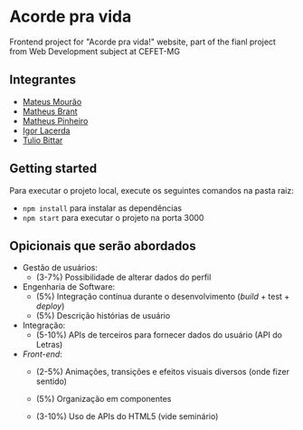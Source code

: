 # Acorde pra vida

Frontend project for "Acorde pra vida!" website, part of the fianl project from Web Development subject at CEFET-MG

## Integrantes

- [Mateus Mourão](https://github.com/mmdfmateus)
- [Matheus Brant](https://github.com/matheusBrant)
- [Matheus Pinheiro](https://github.com/MatheusPinheirodeSouza1)
- [Igor Lacerda](https://github.com/GitScrider)
- [Tulio Bittar](https://github.com/mmdfmateus)

## Getting started

Para executar o projeto local, execute os seguintes comandos na pasta raiz:

- `npm install` para instalar as dependências
- `npm start` para executar o projeto na porta 3000

## Opicionais que serão abordados

- Gestão de usuários:
  - (3-7%) Possibilidade de alterar dados do perfil
- Engenharia de Software:
  - (5%) Integração contínua durante o desenvolvimento (_build_ + test + _deploy_)
  - (5%) Descrição histórias de usuário
- Integração:
  - (5-10%) APIs de terceiros para fornecer dados do usuário (API do Letras)
- _Front-end_:
  - (2-5%) Animações, transições e efeitos visuais diversos (onde fizer sentido)

  - (5%) Organização em componentes
  - (3-10%) Uso de APIs do HTML5 (vide seminário)
